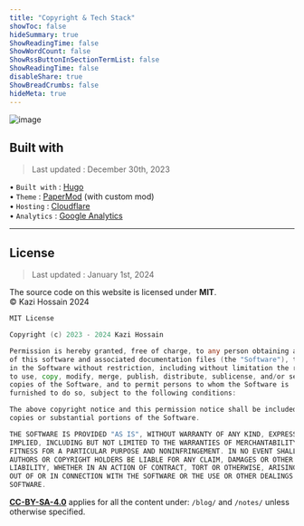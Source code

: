 ```yaml
---
title: "Copyright & Tech Stack"
showToc: false
hideSummary: true
ShowReadingTime: false
ShowWordCount: false
ShowRssButtonInSectionTermList: false
ShowReadingTime: false
disableShare: true
ShowBreadCrumbs: false
hideMeta: true
---
```




![image](/back/anime%20boy%20using%20computers.jpg)


## Built with
> Last updated : December 30th, 2023

• `Built with` : [Hugo](https://gohugo.io/) \
• `Theme` : [PaperMod](https://github.com/adityatelange/hugo-PaperMod) (with custom mod) \
• `Hosting` : [Cloudflare](https://developers.cloudflare.com/pages/framework-guides/deploy-a-hugo-site/) \
• `Analytics` : [Google Analytics](https://analytics.google.com/)

---

## License
> Last updated : January 1st, 2024 

The source code on this website is licensed under **MIT**. \
© Kazi Hossain 2024


```go
MIT License

Copyright (c) 2023 - 2024 Kazi Hossain

Permission is hereby granted, free of charge, to any person obtaining a copy
of this software and associated documentation files (the "Software"), to deal
in the Software without restriction, including without limitation the rights
to use, copy, modify, merge, publish, distribute, sublicense, and/or sell
copies of the Software, and to permit persons to whom the Software is
furnished to do so, subject to the following conditions:

The above copyright notice and this permission notice shall be included in all
copies or substantial portions of the Software.

THE SOFTWARE IS PROVIDED "AS IS", WITHOUT WARRANTY OF ANY KIND, EXPRESS OR
IMPLIED, INCLUDING BUT NOT LIMITED TO THE WARRANTIES OF MERCHANTABILITY,
FITNESS FOR A PARTICULAR PURPOSE AND NONINFRINGEMENT. IN NO EVENT SHALL THE
AUTHORS OR COPYRIGHT HOLDERS BE LIABLE FOR ANY CLAIM, DAMAGES OR OTHER
LIABILITY, WHETHER IN AN ACTION OF CONTRACT, TORT OR OTHERWISE, ARISING FROM,
OUT OF OR IN CONNECTION WITH THE SOFTWARE OR THE USE OR OTHER DEALINGS IN THE
SOFTWARE.

```

[**CC-BY-SA-4.0**](https://creativecommons.org/licenses/by-sa/4.0/) applies for all the content under: `/blog/` and `/notes/` unless otherwise specified. 